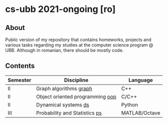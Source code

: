 # cs-ubb 2021-ongoing [ro]

## About
Public version of my repository that contains homeworks, projects and various tasks regarding my studies at the computer science program @ UBB. Although in romanian, there should be mostly code.

## Contents
<!--
| I | Computer Systems Architecture [csa](sem1/csa) | nasm |
| I | Fundamentals of Programming [fp](sem1/fp) | Python |
| II | Operating systems [os](sem2/os) | C/Shell |
| II | Data structures and algorithms [dsa](sem2/dsa) | C++ |
| III | Advanced Programming Methods [apm](sem3/apm) | Java & C# |
| III | Functional and Logic Programming [flp](sem3/flp) | Prolog & CLisp |
| III | Computer Networks [cn](sem3/cn) | C |
| III | Databases [db](sem3/db) | SQL | 
-->
| Semester | Discipline | Language |
| - | - | - |
| II | Graph algorithms [graph](sem2/graph) | C++ |
| II | Object oriented programming [oop](sem2/oop) | C/C++ |
| II | Dynamical systems [ds](sem2/ds) | Python |
| III | Probability and Statistics [ps](sem3/ps) | MATLAB/Octave |